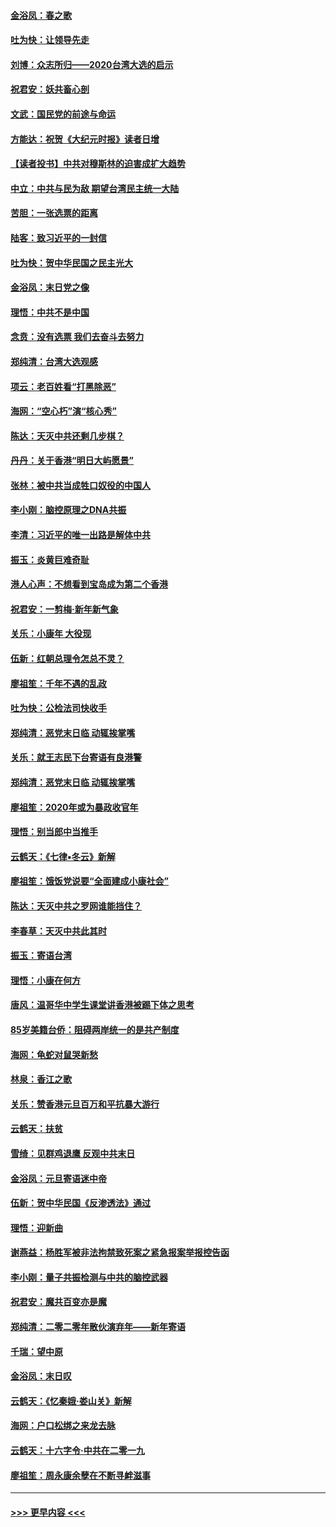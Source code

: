#### [金浴凤：春之歌](../pages/nsc993/n11797687.md?t=01170222) 
#### [吐为快：让领导先走](../pages/nsc993/n11797512.md?t=01170222) 
#### [刘博：众志所归——2020台湾大选的启示](../pages/nsc993/n11796878.md?t=01170222) 
#### [祝君安：妖共畜心剖](../pages/nsc993/n11794273.md?t=01170222) 
#### [文武：国民党的前途与命运](../pages/nsc993/n11794198.md?t=01170222) 
#### [方能达：祝贺《大纪元时报》读者日增](../pages/nsc993/n11793807.md?t=01170222) 
#### [【读者投书】中共对穆斯林的迫害成扩大趋势](../pages/nsc993/n11791371.md?t=01170222) 
#### [中立：中共与民为敌 期望台湾民主统一大陆](../pages/nsc993/n11790392.md?t=01170222) 
#### [苦胆：一张选票的距离](../pages/nsc993/n11788914.md?t=01170222) 
#### [陆客：致习近平的一封信](../pages/nsc993/n11788867.md?t=01170222) 
#### [吐为快：贺中华民国之民主光大](../pages/nsc993/n11788618.md?t=01170222) 
#### [金浴凤：末日党之像](../pages/nsc993/n11787475.md?t=01170222) 
#### [理悟：中共不是中国](../pages/nsc993/n11787463.md?t=01170222) 
#### [念贲：没有选票  我们去奋斗去努力](../pages/nsc993/n11787398.md?t=01170222) 
#### [郑纯清：台湾大选观感](../pages/nsc993/n11786210.md?t=01170222) 
#### [项云：老百姓看“打黑除恶”](../pages/nsc993/n11785398.md?t=01170222) 
#### [海网：“空心朽”演“核心秀”](../pages/nsc993/n11783874.md?t=01170222) 
#### [陈达：天灭中共还剩几步棋？](../pages/nsc993/n11783719.md?t=01170222) 
#### [丹丹：关于香港“明日大屿愿景”](../pages/nsc993/n11783273.md?t=01170222) 
#### [张林：被中共当成牲口奴役的中国人](../pages/nsc993/n11782397.md?t=01170222) 
#### [李小刚：脑控原理之DNA共振](../pages/nsc993/n11780962.md?t=01170222) 
#### [李清：习近平的唯一出路是解体中共](../pages/nsc993/n11780866.md?t=01170222) 
#### [振玉：炎黄巨难奇耻](../pages/nsc993/n11779632.md?t=01170222) 
#### [港人心声：不想看到宝岛成为第二个香港](../pages/nsc993/n11778817.md?t=01170222) 
#### [祝君安：一剪梅‧新年新气象](../pages/nsc993/n11776340.md?t=01170222) 
#### [关乐：小康年 大役现](../pages/nsc993/n11774213.md?t=01170222) 
#### [伍新：红朝总理令怎总不灵？](../pages/nsc993/n11770813.md?t=01170222) 
#### [廖祖笙：千年不遇的乱政](../pages/nsc993/n11770373.md?t=01170222) 
#### [吐为快：公检法司快收手](../pages/nsc993/n11770359.md?t=01170222) 
#### [郑纯清：恶党末日临 动辄挨掌嘴](../pages/nsc993/n11769912.md?t=01170222) 
#### [关乐：就王志民下台寄语有良港警](../pages/nsc993/n11769903.md?t=01170222) 
#### [郑纯清：恶党末日临 动辄挨掌嘴](../pages/nsc993/n11769356.md?t=01170222) 
#### [廖祖笙：2020年或为暴政收官年](../pages/nsc993/n11768216.md?t=01170222) 
#### [理悟：别当郎中当推手](../pages/nsc993/n11768243.md?t=01170222) 
#### [云鹤天：《七律▪冬云》新解](../pages/nsc993/n11768204.md?t=01170222) 
#### [廖祖笙：饿饭党说要“全面建成小康社会”](../pages/nsc993/n11767482.md?t=01170222) 
#### [陈达：天灭中共之罗网谁能挡住？](../pages/nsc993/n11767465.md?t=01170222) 
#### [李春草：天灭中共此其时](../pages/nsc993/n11767452.md?t=01170222) 
#### [振玉：寄语台湾](../pages/nsc993/n11767432.md?t=01170222) 
#### [理悟：小康在何方](../pages/nsc993/n11767394.md?t=01170222) 
#### [唐风：温哥华中学生课堂讲香港被踢下体之思考](../pages/nsc993/n11766848.md?t=01170222) 
#### [85岁美籍台侨：阻碍两岸统一的是共产制度](../pages/nsc993/n11765043.md?t=01170222) 
#### [海网：龟蛇对鼠哭新愁](../pages/nsc993/n11764895.md?t=01170222) 
#### [林泉：香江之歌](../pages/nsc993/n11764415.md?t=01170222) 
#### [关乐：赞香港元旦百万和平抗暴大游行](../pages/nsc993/n11764382.md?t=01170222) 
#### [云鹤天：扶贫](../pages/nsc993/n11764245.md?t=01170222) 
#### [雪绮：见群鸡退鹰  反观中共末日](../pages/nsc993/n11762112.md?t=01170222) 
#### [金浴凤：元旦寄语迷中帝](../pages/nsc993/n11761788.md?t=01170222) 
#### [伍新：贺中华民国《反渗透法》通过](../pages/nsc993/n11761994.md?t=01170222) 
#### [理悟：迎新曲](../pages/nsc993/n11761152.md?t=01170222) 
#### [谢燕益：杨胜军被非法拘禁致死案之紧急报案举报控告函](../pages/nsc993/n11756134.md?t=01170222) 
#### [李小刚：量子共振检测与中共的脑控武器](../pages/nsc993/n11754518.md?t=01170222) 
#### [祝君安：魔共百变亦是魔](../pages/nsc993/n11754469.md?t=01170222) 
#### [郑纯清：二零二零年散伙演弃年——新年寄语](../pages/nsc993/n11754195.md?t=01170222) 
#### [千瑞：望中原](../pages/nsc993/n11754159.md?t=01170222) 
#### [金浴凤：末日叹](../pages/nsc993/n11752359.md?t=01170222) 
#### [云鹤天：《忆秦娥‧娄山关》新解](../pages/nsc993/n11752348.md?t=01170222) 
#### [海网：户口松绑之来龙去脉](../pages/nsc993/n11752328.md?t=01170222) 
#### [云鹤天：十六字令‧中共在二零一九](../pages/nsc993/n11752305.md?t=01170222) 
#### [廖祖笙：周永康余孽在不断寻衅滋事](../pages/nsc993/n11751013.md?t=01170222) 

----
#### [ >>> 更早内容 <<< ](../indexes/nsc993-earlier.md)
